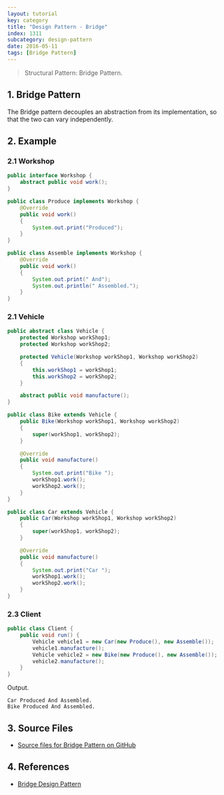 ```yaml
---
layout: tutorial
key: category
title: "Design Pattern - Bridge"
index: 1311
subcategory: design-pattern
date: 2016-05-11
tags: [Bridge Pattern]
---
```


> Structural Pattern: Bridge Pattern.

## 1. Bridge Pattern
The Bridge pattern decouples an abstraction from its implementation, so that the two can vary independently.

## 2. Example
### 2.1 Workshop
```java
public interface Workshop {
    abstract public void work();
}

public class Produce implements Workshop {
    @Override
    public void work()
    {
        System.out.print("Produced");
    }
}

public class Assemble implements Workshop {
    @Override
    public void work()
    {
        System.out.print(" And");
        System.out.println(" Assembled.");
    }
}
```
### 2.1 Vehicle
```java
public abstract class Vehicle {
    protected Workshop workShop1;
    protected Workshop workShop2;

    protected Vehicle(Workshop workShop1, Workshop workShop2)
    {
        this.workShop1 = workShop1;
        this.workShop2 = workShop2;
    }

    abstract public void manufacture();
}

public class Bike extends Vehicle {
    public Bike(Workshop workShop1, Workshop workShop2)
    {
        super(workShop1, workShop2);
    }

    @Override
    public void manufacture()
    {
        System.out.print("Bike ");
        workShop1.work();
        workShop2.work();
    }
}

public class Car extends Vehicle {
    public Car(Workshop workShop1, Workshop workShop2)
    {
        super(workShop1, workShop2);
    }

    @Override
    public void manufacture()
    {
        System.out.print("Car ");
        workShop1.work();
        workShop2.work();
    }
}
```
### 2.3 Client
```java
public class Client {
    public void run() {
        Vehicle vehicle1 = new Car(new Produce(), new Assemble());
        vehicle1.manufacture();
        Vehicle vehicle2 = new Bike(new Produce(), new Assemble());
        vehicle2.manufacture();
    }
}
```
Output.
```raw
Car Produced And Assembled.
Bike Produced And Assembled.
```

## 3. Source Files
* [Source files for Bridge Pattern on GitHub](https://github.com/jojozhuang/design-patterns-java/tree/master/design-pattern-bridge)

## 4. References
* [Bridge Design Pattern](https://www.geeksforgeeks.org/bridge-design-pattern/)
